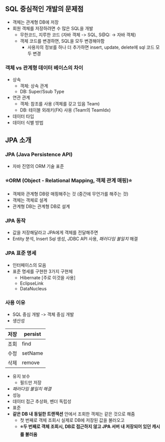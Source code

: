 ## SQL 중심적인 개발의 문제점
* 객체는 관계형 DB에 저장
* 회원 객체를 저장하려면 수 많은 SQL을 개발 
  * 무한코드, 지루한 코드 (자바 객체 -> SQL, S@Q: -> 자바 객체)
  * 객체 코드를 변경하면, SQL을 모두 변경해야함
    * 사용자의 정보를 하나 더 추가하면 insert, update, delete에 sql 코드 모두 변경

### 객체 vs 관계형 데이터 베이스의 차이
* 상속
  * 객체: 상속 관계
  * DB: Super/Ssub Type
* 연관 관계
  * 객체: 참조를 사용 (객체를 갖고 있음 Team)
  * DB: 테이블 외래키(FK) 사용 (Team의 TeamIdx)
* 데이터 타입
* 데이터 식별 방법

## JPA 소개
### JPA (Java Persistence API)
* 자바 진영의 ORM 기술 표준

### ⭐ORM (Object - Relational Mapping, 객체 관계 매핑)⭐
* 객체와 관계형 DB랑 매핑해주는 것 (중간에 무언가를 해주는 것)
* 객체는 객체로 설계
* 관계형 DB는 관계형 DB로 설계

### JPA 동작
* 값을 저장해달라고 JPA에게 객체를 전달해주면
* Entity 분석, Insert Sql 생성, JDBC API 사용, _패러다임 불일치_ 해결

### JPA 표준 명세
* 인터페이스의 모음
* 표준 명세를 구현한 3가지 구현체
  * Hibernate [주로 이것을 사용]
  * EclipseLink
  * DataNucleus

### 사용 이유
* SQL 중심 개발 -> 객체 중심 개발
* 생산성

|저장|persist|
|---|---|
|조회|find|
|수정|setName|
|삭제|remove|
* 유지 보수
  * 필드만 저장
* _패러다임 불일치 해결_
* 성능
* 데이터 접근 추상화, 벤더 독립성
* 표준
* **같은 DB 내 동일한 트랜잭션** 안에서 조회한 객체는 같은 것으로 해줌
  * 첫 번째로 객체 조회시 실제로 DB에 저장된 값을 불러오고
  * **⭐두 번째로 객체 조회시, DB로 접근하지 않고 JPA 서버 내 저장되어 있던 캐시를 불러옴**

  

